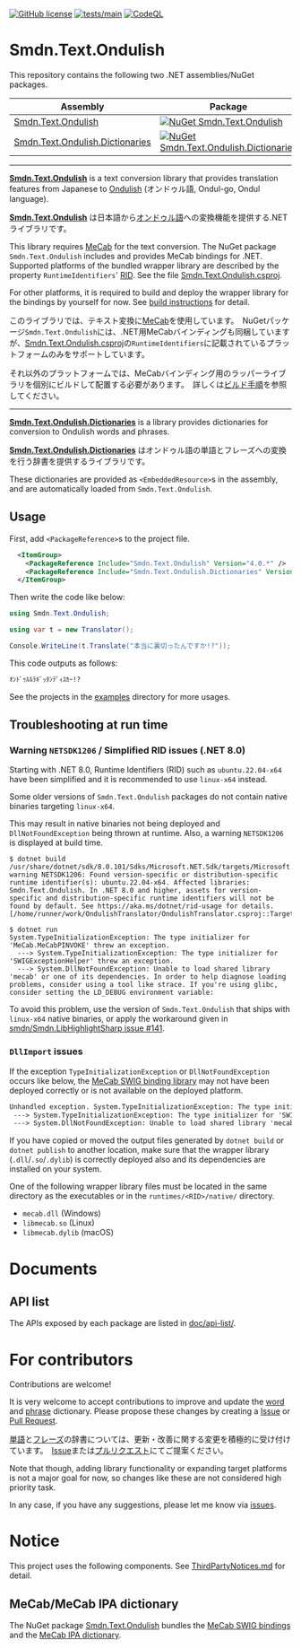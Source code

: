 [![GitHub license](https://img.shields.io/github/license/smdn/Smdn.Text.Ondulish)](https://github.com/smdn/Smdn.Text.Ondulish/blob/main/LICENSE.txt)
[![tests/main](https://img.shields.io/github/actions/workflow/status/smdn/Smdn.Text.Ondulish/test.yml?branch=main&label=tests%2Fmain)](https://github.com/smdn/Smdn.Text.Ondulish/actions/workflows/test.yml)
[![CodeQL](https://github.com/smdn/Smdn.Text.Ondulish/actions/workflows/codeql-analysis.yml/badge.svg?branch=main)](https://github.com/smdn/Smdn.Text.Ondulish/actions/workflows/codeql-analysis.yml)

# Smdn.Text.Ondulish
This repository contains the following two .NET assemblies/NuGet packages.

|Assembly|Package|
| --- | --- |
|[Smdn.Text.Ondulish](src/Smdn.Text.Ondulish/)|[![NuGet Smdn.Text.Ondulish](https://img.shields.io/nuget/v/Smdn.Text.Ondulish.svg)](https://www.nuget.org/packages/Smdn.Text.Ondulish/)|
|[Smdn.Text.Ondulish.Dictionaries](src/Smdn.Text.Ondulish.Dictionaries/)|[![NuGet Smdn.Text.Ondulish.Dictionaries](https://img.shields.io/nuget/v/Smdn.Text.Ondulish.Dictionaries.svg)](https://www.nuget.org/packages/Smdn.Text.Ondulish.Dictionaries/)|

----

**[Smdn.Text.Ondulish](src/Smdn.Text.Ondulish/)** is a text conversion library that provides translation features from Japanese to [Ondulish](https://kamenrider.fandom.com/wiki/Kazuma_Kenzaki#Memes) (オンドゥル語, Ondul-go, Ondul language).

**[Smdn.Text.Ondulish](src/Smdn.Text.Ondulish/)** は日本語から[オンドゥル語](https://ja.wikipedia.org/wiki/%E4%BB%AE%E9%9D%A2%E3%83%A9%E3%82%A4%E3%83%80%E3%83%BC%E5%89%A3#%E3%82%AA%E3%83%B3%E3%83%89%E3%82%A5%E3%83%AB%E8%AA%9E)への変換機能を提供する.NETライブラリです。

This library requires [MeCab](https://taku910.github.io/mecab/) for the text conversion. The NuGet package `Smdn.Text.Ondulish` includes and provides MeCab bindings for .NET. Supported platforms of the bundled wrapper library are described by the property `RuntimeIdentifiers`' [RID](https://learn.microsoft.com/dotnet/core/rid-catalog). See the file [Smdn.Text.Ondulish.csproj](src/Smdn.Text.Ondulish/Smdn.Text.Ondulish.csproj).

For other platforms, it is required to build and deploy the wrapper library for the bindings by yourself for now. See [build instructions](./doc/build-mecab-wrapper-library.md) for detail.

このライブラリでは、テキスト変換に[MeCab](https://taku910.github.io/mecab/)を使用しています。　NuGetパッケージ`Smdn.Text.Ondulish`には、.NET用MeCabバインディングも同梱していますが、[Smdn.Text.Ondulish.csproj](src/Smdn.Text.Ondulish/Smdn.Text.Ondulish.csproj)の`RuntimeIdentifiers`に記載されているプラットフォームのみをサポートしています。

それ以外のプラットフォームでは、MeCabバインディング用のラッパーライブラリを個別にビルドして配置する必要があります。　詳しくは[ビルド手順](./doc/build-mecab-wrapper-library.md)を参照してください。

----

**[Smdn.Text.Ondulish.Dictionaries](src/Smdn.Text.Ondulish.Dictionaries/)** is a library provides dictionaries for conversion to Ondulish words and phrases.

**[Smdn.Text.Ondulish.Dictionaries](src/Smdn.Text.Ondulish.Dictionaries/)** はオンドゥル語の単語とフレーズへの変換を行う辞書を提供するライブラリです。

These dictionaries are provided as `<EmbeddedResource>`s in the assembly, and are automatically loaded from `Smdn.Text.Ondulish`.

## Usage
First, add `<PackageReference>`s to the project file.

```xml
  <ItemGroup>
    <PackageReference Include="Smdn.Text.Ondulish" Version="4.0.*" />
    <PackageReference Include="Smdn.Text.Ondulish.Dictionaries" Version="4.0.*" />
  </ItemGroup>
```

Then write the code like below:

```cs
using Smdn.Text.Ondulish;

using var t = new Translator();

Console.WriteLine(t.Translate("本当に裏切ったんですか!?"));
```

This code outputs as follows:

```txt
ｵﾝﾄﾞｩﾙﾙﾗｷﾞｯﾀﾝﾃﾞｨｽｶｰ!?
```

See the projects in the [examples](./examples/) directory for more usages.

## Troubleshooting at run time
### Warning `NETSDK1206` / Simplified RID issues (.NET 8.0)
Starting with .NET 8.0, Runtime Identifiers (RID) such as `ubuntu.22.04-x64` have been simplified and it is recommended to use `linux-x64` instead.

Some older versions of `Smdn.Text.Ondulish` packages do not contain native binaries targeting `linux-x64`.

This may result in native binaries not being deployed and `DllNotFoundException` being thrown at runtime. Also, a warning `NETSDK1206` is displayed at build time.

```
$ dotnet build
/usr/share/dotnet/sdk/8.0.101/Sdks/Microsoft.NET.Sdk/targets/Microsoft.NET.Sdk.targets(284,5): warning NETSDK1206: Found version-specific or distribution-specific runtime identifier(s): ubuntu.22.04-x64. Affected libraries: Smdn.Text.Ondulish. In .NET 8.0 and higher, assets for version-specific and distribution-specific runtime identifiers will not be found by default. See https://aka.ms/dotnet/rid-usage for details. [/home/runner/work/OndulishTranslator/OndulishTranslator.csproj::TargetFramework=net8.0]

$ dotnet run
System.TypeInitializationException: The type initializer for 'MeCab.MeCabPINVOKE' threw an exception.
  ---> System.TypeInitializationException: The type initializer for 'SWIGExceptionHelper' threw an exception.
  ---> System.DllNotFoundException: Unable to load shared library 'mecab' or one of its dependencies. In order to help diagnose loading problems, consider using a tool like strace. If you're using glibc, consider setting the LD_DEBUG environment variable:
```

To avoid this problem, use the version of `Smdn.Text.Ondulish` that ships with `linux-x64` native binaries, or apply the workaround given in [smdn/Smdn.LibHighlightSharp issue #141](https://github.com/smdn/Smdn.LibHighlightSharp/issues/141).



### `DllImport` issues
If the exception `TypeInitializationException` or `DllNotFoundException` occurs like below, the [MeCab SWIG binding library](https://github.com/taku910/mecab/tree/master/mecab/swig) may not have been deployed correctly or is not available on the deployed platform.

```txt
Unhandled exception. System.TypeInitializationException: The type initializer for 'MeCab.MeCabPINVOKE' threw an exception.
 ---> System.TypeInitializationException: The type initializer for 'SWIGExceptionHelper' threw an exception.
 ---> System.DllNotFoundException: Unable to load shared library 'mecab' or one of its dependencies. In order to help diagnose loading problems, consider setting the LD_DEBUG environment variable: libmecab: cannot open shared object file: No such file or directory
```

If you have copied or moved the output files generated by `dotnet build` or `dotnet publish` to another location, make sure that the wrapper library (`.dll`/`.so`/`.dylib`) is correctly deployed also and its dependencies are installed on your system.

One of the following wrapper library files must be located in the same directory as the executables or in the `runtimes/<RID>/native/` directory.

- `mecab.dll` (Windows)
- `libmecab.so` (Linux)
- `libmecab.dylib` (macOS)

# Documents

## API list
The APIs exposed by each package are listed in [doc/api-list/](doc/api-list/).



# For contributors
Contributions are welcome!

It is very welcome to accept contributions to improve and update the [word](src/Smdn.Text.Ondulish.Dictionaries/dictionary-words.csv) and [phrase](src/Smdn.Text.Ondulish.Dictionaries/dictionary-phrases.csv) dictionary. Please propose these changes by creating a [Issue](/../../issues/new?labels=dictionary-improvements&template=10_dictionary-improvements.yml&title=[辞書改善]%3A+) or [Pull Request](/../../pulls/).

[単語](src/Smdn.Text.Ondulish.Dictionaries/dictionary-words.csv)と[フレーズ](src/Smdn.Text.Ondulish.Dictionaries/dictionary-phrases.csv)の辞書については、更新・改善に関する変更を積極的に受け付けています。　[Issue](/../../issues/new?labels=dictionary-improvements&template=10_dictionary-improvements.yml&title=[辞書改善]%3A+)または[プルリクエスト](/../../pulls/)にてご提案ください。

Note that though, adding library functionality or expanding target platforms is not a major goal for now, so changes like these are not considered high priority task.

In any case, if you have any suggestions, please let me know via [issues](/../../issues/).

# Notice
This project uses the following components. See [ThirdPartyNotices.md](./ThirdPartyNotices.md) for detail.

## MeCab/MeCab IPA dictionary
The NuGet package [Smdn.Text.Ondulish](src/Smdn.Text.Ondulish/) bundles the [MeCab SWIG bindings](https://github.com/taku910/mecab/tree/master/mecab/swig) and the [MeCab IPA dictionary](https://github.com/taku910/mecab/tree/master/mecab-ipadic).
